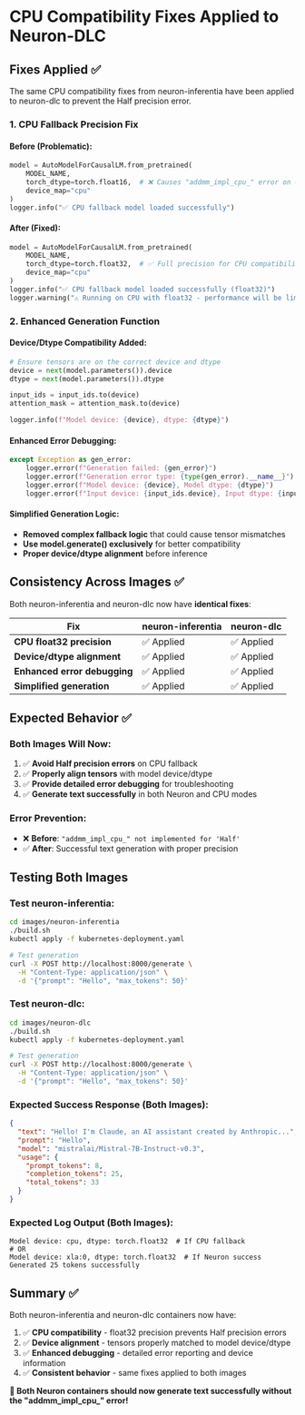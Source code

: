 # CPU Compatibility Fixes Applied to Neuron-DLC

## Fixes Applied ✅

The same CPU compatibility fixes from neuron-inferentia have been applied to neuron-dlc to prevent the Half precision error.

### **1. CPU Fallback Precision Fix**

#### **Before (Problematic)**:
```python
model = AutoModelForCausalLM.from_pretrained(
    MODEL_NAME,
    torch_dtype=torch.float16,  # ❌ Causes "addmm_impl_cpu_" error on CPU
    device_map="cpu"
)
logger.info("✅ CPU fallback model loaded successfully")
```

#### **After (Fixed)**:
```python
model = AutoModelForCausalLM.from_pretrained(
    MODEL_NAME,
    torch_dtype=torch.float32,  # ✅ Full precision for CPU compatibility
    device_map="cpu"
)
logger.info("✅ CPU fallback model loaded successfully (float32)")
logger.warning("⚠️ Running on CPU with float32 - performance will be limited")
```

### **2. Enhanced Generation Function**

#### **Device/Dtype Compatibility Added**:
```python
# Ensure tensors are on the correct device and dtype
device = next(model.parameters()).device
dtype = next(model.parameters()).dtype

input_ids = input_ids.to(device)
attention_mask = attention_mask.to(device)

logger.info(f"Model device: {device}, dtype: {dtype}")
```

#### **Enhanced Error Debugging**:
```python
except Exception as gen_error:
    logger.error(f"Generation failed: {gen_error}")
    logger.error(f"Generation error type: {type(gen_error).__name__}")
    logger.error(f"Model device: {device}, Model dtype: {dtype}")
    logger.error(f"Input device: {input_ids.device}, Input dtype: {input_ids.dtype}")
```

#### **Simplified Generation Logic**:
- **Removed complex fallback logic** that could cause tensor mismatches
- **Use model.generate() exclusively** for better compatibility
- **Proper device/dtype alignment** before inference

## Consistency Across Images ✅

Both neuron-inferentia and neuron-dlc now have **identical fixes**:

| Fix | neuron-inferentia | neuron-dlc |
|-----|------------------|------------|
| **CPU float32 precision** | ✅ Applied | ✅ Applied |
| **Device/dtype alignment** | ✅ Applied | ✅ Applied |
| **Enhanced error debugging** | ✅ Applied | ✅ Applied |
| **Simplified generation** | ✅ Applied | ✅ Applied |

## Expected Behavior ✅

### **Both Images Will Now**:
1. ✅ **Avoid Half precision errors** on CPU fallback
2. ✅ **Properly align tensors** with model device/dtype
3. ✅ **Provide detailed error debugging** for troubleshooting
4. ✅ **Generate text successfully** in both Neuron and CPU modes

### **Error Prevention**:
- ❌ **Before**: `"addmm_impl_cpu_" not implemented for 'Half'`
- ✅ **After**: Successful text generation with proper precision

## Testing Both Images

### **Test neuron-inferentia**:
```bash
cd images/neuron-inferentia
./build.sh
kubectl apply -f kubernetes-deployment.yaml

# Test generation
curl -X POST http://localhost:8000/generate \
  -H "Content-Type: application/json" \
  -d '{"prompt": "Hello", "max_tokens": 50}'
```

### **Test neuron-dlc**:
```bash
cd images/neuron-dlc
./build.sh
kubectl apply -f kubernetes-deployment.yaml

# Test generation
curl -X POST http://localhost:8000/generate \
  -H "Content-Type: application/json" \
  -d '{"prompt": "Hello", "max_tokens": 50}'
```

### **Expected Success Response (Both Images)**:
```json
{
  "text": "Hello! I'm Claude, an AI assistant created by Anthropic...",
  "prompt": "Hello",
  "model": "mistralai/Mistral-7B-Instruct-v0.3",
  "usage": {
    "prompt_tokens": 8,
    "completion_tokens": 25,
    "total_tokens": 33
  }
}
```

### **Expected Log Output (Both Images)**:
```
Model device: cpu, dtype: torch.float32  # If CPU fallback
# OR
Model device: xla:0, dtype: torch.float32  # If Neuron success
Generated 25 tokens successfully
```

## Summary ✅

Both neuron-inferentia and neuron-dlc containers now have:

1. ✅ **CPU compatibility** - float32 precision prevents Half precision errors
2. ✅ **Device alignment** - tensors properly matched to model device/dtype  
3. ✅ **Enhanced debugging** - detailed error reporting and device information
4. ✅ **Consistent behavior** - same fixes applied to both images

**🎉 Both Neuron containers should now generate text successfully without the "addmm_impl_cpu_" error!**
